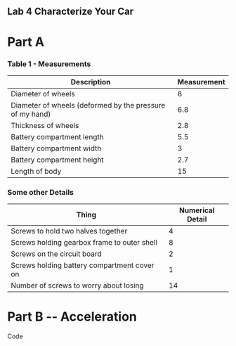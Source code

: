 ## Lab 4 Characterize Your Car

# Part A
### Table 1 - Measurements
Description | Measurement
----------- | --------------- 
Diameter of wheels | 8
Diameter of wheels (deformed by the pressure of my hand) | 6.8
Thickness of wheels | 2.8
Battery compartment length | 5.5
Battery compartment width | 3
Battery compartment height |2.7
Length of body | 15


### Some other Details
Thing | Numerical Detail
------------- | --------------
Screws to hold two halves together | 4
Screws holding gearbox frame to outer shell | 8
Screws on the circuit board | 2
Screws holding battery compartment cover on |1
Number of screws to worry about losing | 14

# Part B -- Acceleration
Code

```
```